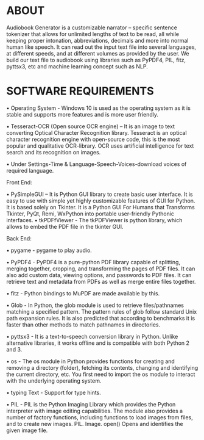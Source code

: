# ABOUT
Audiobook Generator is a customizable narrator – specific sentence tokenizer that allows for unlimited lengths of text to be read, all while keeping proper intonation, abbreviations, decimals and more into normal human like speech.
It can read out the input text file into several languages, at different speeds, and at different volumes as provided by the user. We build our text file to audiobook using libraries such as PyPDF4, PIL, fitz, pyttsx3, etc and machine learning concept such as NLP.
# SOFTWARE REQUIREMENTS

•	Operating System - Windows 10 is used as the operating system as it is stable and supports more features and is more user friendly.

•	Tesseract-OCR (Open source OCR engine) – It is an image to text converting Optical Character Recognition library. Tesseract is an optical character recognition engine with open-source code, this is the most popular and qualitative OCR-library. OCR uses artificial intelligence for text search and its recognition on images.

•	Under Settings-Time & Language-Speech-Voices-download voices of required language.

  Front End:


•	PySimpleGUI – It is Python GUI library to create basic user interface. It is easy to use with simple yet highly customizable features of GUI for Python. It is based solely on Tkinter. It is a Python GUI For Humans that Transforms Tkinter, PyQt, Remi, WxPython into portable user-friendly Pythonic interfaces.
•	tkPDFfViewer - The tkPDFViewer is python library, which allows to embed the PDF file in the tkinter GUI.


  Back End:
  

•	pygame - pygame to play audio.

•	PyPDF4 - PyPDF4 is a pure-python PDF library capable of splitting, merging together, cropping, and transforming the pages of PDF files. It can also add custom data, viewing options, and passwords to PDF files. It can retrieve text and metadata from PDFs as well as merge entire files together.

•	fitz - Python bindings to MuPDF are made available by this.

•	Glob - In Python, the glob module is used to retrieve files/pathnames matching a specified pattern. The pattern rules of glob follow standard Unix path expansion rules. It is also predicted that according to benchmarks it is faster than other methods to match pathnames in directories.

•	pyttsx3 - It is a text-to-speech conversion library in Python. Unlike alternative libraries, it works offline and is compatible with both Python 2 and 3.

•	os - The os module in Python provides functions for creating and removing a directory (folder), fetching its contents, changing and identifying the current directory, etc. You first need to import the os module to interact with the underlying operating system.

•	typing Text - Support for type hints.

•	PIL - PIL is the Python Imaging Library which provides the Python interpreter with image editing capabilities. The module also provides a number of factory functions, including functions to load images from files, and to create new images. PIL. Image. open() Opens and identifies the given image file.


